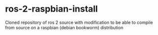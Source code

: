 # ros-2-raspbian-install
Cloned repository of ros 2 source with modification to be able to compile from source on a raspbian (debian bookworm) distribution
